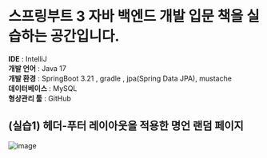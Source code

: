 # 스프링부트 3 자바 백엔드 개발 입문 책을 실습하는 공간입니다.

**IDE** : IntelliJ <br/>
**개발 언어** : Java 17 <br/>
**개발 환경** : SpringBoot 3.21 , gradle , jpa(Spring Data JPA), mustache <br/>
**데이터베이스** : MySQL <br/>
**형상관리 툴** : GitHub <br/>

## (실습1) 헤더-푸터 레이아웃을 적용한 명언 랜덤 페이지 

![image](https://github.com/devpigKing/firstproject/assets/137087678/60692a88-4bc7-4d94-99b1-dac25c1e95e2)
